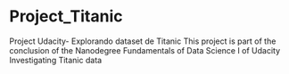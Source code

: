 # Project_Titanic
Project Udacity- Explorando dataset de Titanic
This project is part of the conclusion of the Nanodegree Fundamentals of Data Science I of Udacity
Investigating Titanic data
